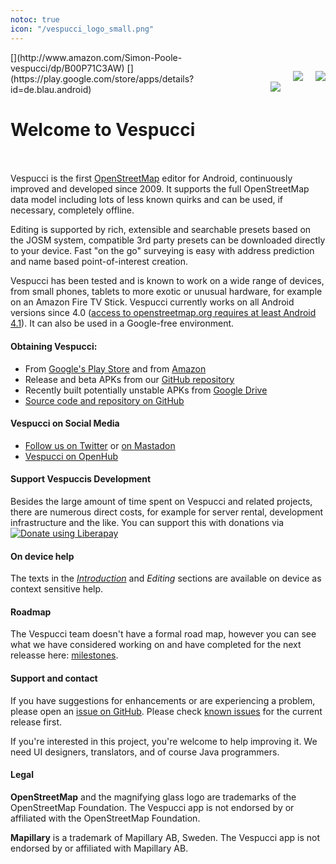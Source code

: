```yaml
---
notoc: true
icon: "/vespucci_logo_small.png"
---
```


<img src="180px-Amerigo_Vespucci.jpg" style="padding-top:30px;padding-left:20px;float:right">
[<img src="badge-amazon-appstore.png" style="padding-top:30px;padding-left:20px;float:right">](http://www.amazon.com/Simon-Poole-vespucci/dp/B00P71C3AW)
[<img src="badge-google-play.png" style="padding-top:30px;padding-left:20px;float:right">](https://play.google.com/store/apps/details?id=de.blau.android)

# Welcome to Vespucci 

<br></br>
Vespucci is the first [OpenStreetMap](//openstreetmap.org) editor for Android, continuously improved and developed since 2009. It supports the full OpenStreetMap data model including lots of less known quirks and can be used, if necessary, completely offline. 

Editing is supported by rich, extensible and searchable presets based on the JOSM system, compatible 3rd party presets can be downloaded directly to your device. Fast "on the go" surveying is easy with address prediction and name based point-of-interest creation.

Vespucci has been tested and is known to work on a wide range of devices, from small phones, tablets to more exotic or unusual hardware, for example on an Amazon Fire TV Stick. Vespucci currently works on all Android versions since 4.0 ([access to openstreetmap.org requires at least Android 4.1](tutorials/faq/#cant-re-authenticate-tls-10-11-issues)). It can also be used in a Google-free environment.

#### Obtaining Vespucci:

 * From [Google's Play Store](https://play.google.com/store/apps/details?id=de.blau.android) and from [Amazon](http://www.amazon.com/Simon-Poole-vespucci/dp/B00P71C3AW/ref=sr_1_1?s=mobile-apps&ie=UTF8&qid=1447617332&sr=1-1&keywords=vespucci)
 * Release and beta APKs from our [GitHub repository](https://github.com/MarcusWolschon/osmeditor4android/releases)
 * Recently built potentially unstable APKs from [Google Drive](https://drive.google.com/folderview?id=0B9pKLmh8s1h8bFI5bGd4VnhYWkk&usp=sharing)
 * [Source code and repository on GitHub](https://github.com/MarcusWolschon/osmeditor4android)

#### Vespucci on Social Media

 * [Follow us on Twitter](https://twitter.com/vespucci_editor) or [on Mastadon](https://en.osm.town/@vespucci_editor)
 * [Vespucci on OpenHub](https://www.openhub.net/p/osmeditor4android)
 
#### Support Vespuccis Development

Besides the large amount of time spent on Vespucci and related projects, there are numerous direct costs, for example for server rental, development infrastructure and the like. You can support this with donations via <script src="https://liberapay.com/SimonPoole/widgets/button.js"></script>
<noscript><a href="https://liberapay.com/SimonPoole/donate"><img alt="Donate using Liberapay" src="https://liberapay.com/assets/widgets/donate.svg"></a></noscript>   

#### On device help

The texts in the [_Introduction_](help/en/Introduction/) and _Editing_ sections are available on device as context sensitive help.

#### Roadmap

The Vespucci team doesn't have a formal road map, however you can see what we have considered working on and have completed for the next releasse here: [milestones](https://github.com/MarcusWolschon/osmeditor4android/milestones).

#### Support and contact

If you have suggestions for enhancements or are experiencing a problem, please open an [issue on GitHub](https://github.com/MarcusWolschon/osmeditor4android/issues). Please check [known issues](https://github.com/MarcusWolschon/osmeditor4android/issues?q=is%3Aopen+is%3Aissue+label%3A%22Known+issue%22) for the current release first.

If you're interested in this project, you're welcome to help improving it. We need UI designers, translators, and of course Java programmers.

#### Legal 

__OpenStreetMap__ and the magnifying glass logo are trademarks of the OpenStreetMap Foundation. The Vespucci app is not endorsed by or affiliated with the OpenStreetMap Foundation. 

__Mapillary__ is a trademark of Mapillary AB, Sweden. The Vespucci app is not endorsed by or affiliated with Mapillary AB.

